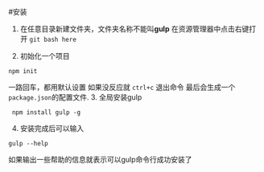 #安装
1. 在任意目录新建文件夹，文件夹名称不能叫**gulp**
在资源管理器中点击右键打开 `git bash here`

2. 初始化一个项目
```
npm init
```
一路回车，都用默认设置
如果没反应就 `ctrl+c` 退出命令
最后会生成一个`package.json`的配置文件.
3. 全局安装gulp
```
 npm install gulp -g
```

4. 安装完成后可以输入
```
gulp --help
```
如果输出一些帮助的信息就表示可以gulp命令行成功安装了
